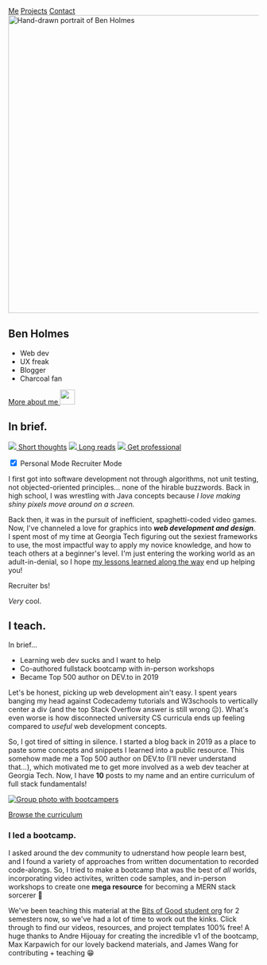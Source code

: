 <nav>
<a href="/" class="active">Me</a>
<a href="/projects">Projects</a>
<a href="/contact">Contact</a>
<div id="dashed-line" />
</nav>

<main>
<div style="--section-color: var(--green)" markdown>
<section class="me-header">
<img width="600" height="600" src="/static/me.jpg" alt="Hand-drawn portrait of Ben Holmes">
<div class="me-header__content" markdown>

# Ben Holmes

- Web dev
- UX freak
- Blogger
- Charcoal fan

<a href="#teach">More about me
<img height="30" width="30" src="/static/icons/arrow-down.svg" />
</a>

</div>
</section>

<div class="line-accents-container">
<div class="line-accents">
<div></div>
<div></div>
<div></div>
</div>
</div>

<section class="me">
<div class="me-section-header social-links" markdown>

## In brief.

[![](/static/icons/twitter.svg) Short thoughts](https://twitter.com/bholmesdev)
[![](/static/icons/devto.svg) Long reads](https://dev.to/bholmesdev)
[![](/static/icons/linkedin.svg) Get professional](https://linkedin.com/in/bholmesdev)

</div>

<div markdown>
<label class="in-brief-switch">
<input type="checkbox" checked>
<span class="in-brief-switch__personal">Personal Mode</span>
<span class="in-brief-switch__slider"></span>
<span class="in-brief-switch__recruiter">Recruiter Mode</span>
</label>

<div class="in-brief__personal-content" markdown>

I first got into software development not through algorithms, not unit testing, not objected-oriented principles... none of the hirable buzzwords. Back in high school, I was wrestling with Java concepts because _I love making shiny pixels move around on a screen._

Back then, it was in the pursuit of inefficient, spaghetti-coded video games. Now, I've channeled a love for graphics into _**web development and design**_. I spent most of my time at Georgia Tech figuring out the sexiest frameworks to use, the most impactful way to apply my novice knowledge, and how to teach others at a beginner's level. I'm just entering the working world as an adult-in-denial, so I hope [my lessons learned along the way](https://dev.to/bholmesdev) end up helping you!

</div>
<div class="in-brief__recruiter-content" markdown>

Recruiter bs!

_Very_ cool.

</div>
</div>
</section>

<div style="--section-color: var(--red)" markdown>
<section id="teach" class="me">
<div class="me-section-header in-brief" markdown>

## I teach.

<p class="me-section-header__in-brief-label">In brief...</p>

- Learning web dev sucks and I want to help
- Co-authored fullstack bootcamp with in-person workshops
- Became Top 500 author on DEV.to in 2019

</div>
<div markdown>

Let's be honest, picking up web development ain't easy. I spent years banging my head against Codecademy tutorials and W3schools to vertically center a div (and the top Stack Overflow answer is still wrong 😑). What's even worse is how disconnected university CS curricula ends up feeling compared to _useful_ web development concepts.

So, I got tired of sitting in silence. I started a blog back in 2019 as a place to paste some concepts and snippets I learned into a public resource. This somehow made me a Top 500 author on DEV.to (I'll never understand that...), which motivated me to get more involved as a web dev teacher at Georgia Tech. Now, I have **<span id="post-count">10</span>** posts to my name and an entire curriculum of full stack fundamentals!

</div>
</section>

<section id="bootcamp" class="me">

<a class="img-link" href="https://www.notion.so/gtbitsofgood/Bootcamp-b1fe164df73e42d3b9c2ab0755e4ca49">
<div class="img-container">
<img src="static/bootie-squad.jpg" alt="Group photo with bootcampers">
</div>

<p>Browse the curriculum</p>
</a>

<div markdown>

### I led a bootcamp.

I asked around the dev community to udnerstand how people learn best, and I found a variety of approaches from written documentation to recorded code-alongs. So, I tried to make a bootcamp that was the best of _all_ worlds, incorporating video activites, written code samples, and in-person workshops to create one **mega resource** for becoming a MERN stack sorcerer 🔮

We've been teaching this material at the [Bits of Good student org](https://bitsofgood.org) for 2 semesters now, so we've had a lot of time to work out the kinks. Click through to find our videos, resources, and project templates 100% free! A huge thanks to Andre Hijouay for creating the incredible v1 of the bootcamp, Max Karpawich for our lovely backend materials, and James Wang for contributing + teaching 😁

</div>

</section>
</div>
</main>
